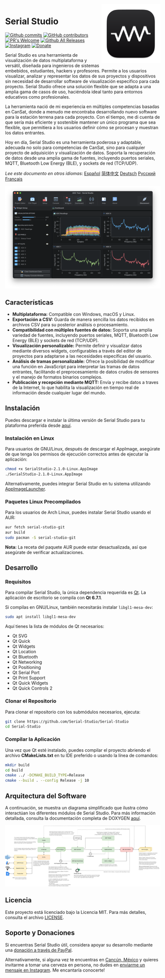 <a href="#">
    <img width="192px" height="192px" src="/doc/icon.svg" align="right" />
</a>

# Serial Studio

[![Github commits](https://img.shields.io/github/last-commit/Serial-Studio/Serial-Studio?style=for-the-badge&logo=github)](https://github.com/Serial-Studio/Serial-Studio/commits/master)
[![GitHub contributors](https://img.shields.io/github/contributors/Serial-Studio/Serial-Studio?style=for-the-badge&logo=github)](https://github.com/Serial-Studio/Serial-Studio/graphs/contributors)
[![PR's Welcome](https://img.shields.io/badge/PRs-welcome-brightgreen?style=for-the-badge)](https://github.com/Serial-Studio/Serial-Studio/pull/new)
[![Github All Releases](https://img.shields.io/github/downloads/Serial-Studio/Serial-Studio/total.svg?style=for-the-badge&logo=github)](https://github.com/Serial-Studio/Serial-Studio/releases/)
[![Instagram](https://img.shields.io/badge/Instagram-E4405F?style=for-the-badge&logo=instagram&logoColor=white)](https://instagram.com/serialstudio.app)
[![Donate](https://img.shields.io/badge/PayPal-00457C?style=for-the-badge&logo=paypal&logoColor=white)](https://www.paypal.com/donate?hosted_button_id=XN68J47QJKYDE)

Serial Studio es una herramienta de visualización de datos multiplataforma y versátil, diseñada para ingenieros de sistemas embebidos, estudiantes, hackers y profesores. Permite a los usuarios visualizar, analizar y representar los datos de sus proyectos y dispositivos sin necesidad de desarrollar software de visualización específico para cada proyecto. Serial Studio ofrece una solución flexible que se adapta a una amplia gama de casos de uso, haciéndola ideal tanto para entornos educativos como profesionales.

La herramienta nació de mi experiencia en múltiples competencias basadas en CanSat, donde a menudo me encontraba desarrollando nuevo software para la estación terrena para cada proyecto. Con el tiempo, me di cuenta de que sería más eficiente y sostenible mantener un único programa que sea flexible, que permitiera a los usuarios definir cómo se procesan y muestran los datos entrantes.

Hoy en día, Serial Studio es una herramienta poderosa y adaptable, adecuada no solo para competencias de CanSat, sino para cualquier proyecto de adquisición y visualización de datos. Soporta la recuperación de datos desde una amplia gama de fuentes, incluyendo puertos seriales, MQTT, Bluetooth Low Energy (BLE), y sockets de red (TCP/UDP).

*Lee este documento en otros idiomas*: [Español](/doc/README_ES.md) [简体中文](/doc/README_ZH.md) [Deutsch](/doc/README_DE.md) [Русский](/doc/README_RU.md) [Français](/doc/README_FR.md)

![Uso del Software](/doc/screenshot.png)

## Características

- **Multiplataforma:** Compatible con Windows, macOS y Linux.
- **Exportación a CSV:** Guarda de manera sencilla los datos recibidos en archivos CSV para su posterior análisis o procesamiento.
- **Compatibilidad con múltiples fuentes de datos:** Soporta una amplia variedad de fuentes, incluyendo puertos seriales, MQTT, Bluetooth Low Energy (BLE) y sockets de red (TCP/UDP).
- **Visualización personalizable:** Permite definir y visualizar datos mediante diversos widgets, configurables a través del editor de proyectos para adaptarse a las necesidades específicas del usuario.
- **Análisis de tramas personalizable:** Ofrece la posibilidad de modificar una función en JavaScript para interpretar las tramas de datos entrantes, facilitando el preprocesamiento de datos crudos de sensores y el manejo de formatos binarios complejos.
- **Publicación y recepción mediante MQTT:** Envía y recibe datos a traves de la Internet, lo que habilita la visualización en tiempo real de información desde cualquier lugar del mundo.

## Instalación

Puedes descargar e instalar la última versión de Serial Studio para tu plataforma preferida desde [aquí](https://github.com/Serial-Studio/Serial-Studio/releases/latest).

### Instalación en Linux

Para usuarios de GNU/Linux, después de descargar el AppImage, asegúrate de que tenga los permisos de ejecución correctos antes de ejecutar la aplicación:

```bash
chmod +x SerialStudio-2.1.0-Linux.AppImage
./SerialStudio-2.1.0-Linux.AppImage
```

Alternativamente, puedes integrar Serial Studio en tu sistema utilizando [AppImageLauncher](https://github.com/TheAssassin/AppImageLauncher/).

### Paquetes Linux Precompilados

Para los usuarios de Arch Linux, puedes instalar Serial Studio usando el AUR:

```bash
aur fetch serial-studio-git
aur build
sudo pacman -S serial-studio-git
```

**Nota:** La receta del paquete AUR puede estar desactualizada, así que asegúrate de verificar actualizaciones.

## Desarrollo

### Requisitos

Para compilar Serial Studio, la única dependencia requerida es [Qt](http://www.qt.io/download-open-source/). La aplicación de escritorio se compila con **Qt 6.7.1**.

Si compilas en GNU/Linux, también necesitarás instalar `libgl1-mesa-dev`:

```bash
sudo apt install libgl1-mesa-dev
```

Aquí tienes la lista de módulos de Qt necesarios:

- Qt SVG
- Qt Quick
- Qt Widgets
- Qt Location
- Qt Bluetooth
- Qt Networking
- Qt Positioning
- Qt Serial Port
- Qt Print Support
- Qt Quick Widgets
- Qt Quick Controls 2

### Clonar el Repositorio

Para clonar el repositorio con los submódulos necesarios, ejecuta:

```bash
git clone https://github.com/Serial-Studio/Serial-Studio
cd Serial-Studio
```

### Compilar la Aplicación

Una vez que Qt esté instalado, puedes compilar el proyecto abriendo el archivo **CMakeLists.txt** en tu IDE preferido o usando la línea de comandos:

```bash
mkdir build
cd build 
cmake ../ -DCMAKE_BUILD_TYPE=Release
cmake --build . --config Release -j 10
```

## Arquitectura del Software

A continuación, se muestra un diagrama simplificado que ilustra cómo interactúan los diferentes módulos de Serial Studio. Para más información detallada, consulta la documentación completa de DOXYGEN [aquí](https://serial-studio.github.io/hackers/).

![Arquitectura](/doc/architecture/architecture.png)

## Licencia

Este proyecto está licenciado bajo la Licencia MIT. Para más detalles, consulta el archivo [LICENSE](/LICENSE.md).

## Soporte y Donaciones

Si encuentras Serial Studio útil, considera apoyar su desarrollo mediante una [donación a través de PayPal](https://www.paypal.com/donate?hosted_button_id=XN68J47QJKYDE).

Alternativamente, si alguna vez te encuentras en [Cancún, México](https://es.wikipedia.org/wiki/Canc%C3%BAn) y quieres invitarme a tomar una cerveza en persona, no dudes en [enviarme un mensaje en Instagram](https://instagram.com/aspatru). Me encantaría conocerte!
